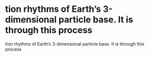 # tion rhythms of Earth’s 3-dimensional particle base. It is through this process

tion rhythms of Earth’s 3-dimensional particle base. It is through this process